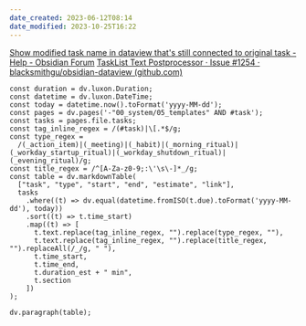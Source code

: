 ```yaml
---
date_created: 2023-06-12T08:14
date_modified: 2023-10-25T16:22
---
```


[Show modified task name in dataview that's still connected to original task - Help - Obsidian Forum](https://forum.obsidian.md/t/show-modified-task-name-in-dataview-thats-still-connected-to-original-task/25126)
[TaskList Text Postprocessor · Issue #1254 · blacksmithgu/obsidian-dataview (github.com)](https://github.com/blacksmithgu/obsidian-dataview/issues/1254)

```dataviewjs
const duration = dv.luxon.Duration;
const datetime = dv.luxon.DateTime;
const today = datetime.now().toFormat('yyyy-MM-dd');
const pages = dv.pages('-"00_system/05_templates" AND #task');
const tasks = pages.file.tasks;
const tag_inline_regex = /(#task)|\[.*$/g;
const type_regex =
  /(_action_item)|(_meeting)|(_habit)|(_morning_ritual)|(_workday_startup_ritual)|(_workday_shutdown_ritual)|(_evening_ritual)/g;
const title_regex = /^[A-Za-z0-9;:\'\s\-]*_/g;
const table = dv.markdownTable(
  ["task", "type", "start", "end", "estimate", "link"],
  tasks
    .where((t) => dv.equal(datetime.fromISO(t.due).toFormat('yyyy-MM-dd'), today))
    .sort((t) => t.time_start)
    .map((t) => [
      t.text.replace(tag_inline_regex, "").replace(type_regex, ""),
      t.text.replace(tag_inline_regex, "").replace(title_regex, "").replaceAll(/_/g, " "),
      t.time_start,
      t.time_end,
      t.duration_est + " min",
      t.section
    ])
);

dv.paragraph(table);
```
